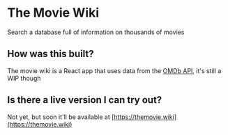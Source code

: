# The Movie Wiki

Search a database full of information on thousands of movies

## How was this built?

The movie wiki is a React app that uses data from the [OMDb API](https://www.omdbapi.com/), it's still a WIP though

## Is there a live version I can try out?

Not yet, but soon it'll be available at [https://themovie.wiki](https://themovie.wiki)
